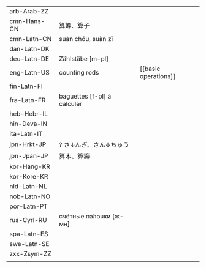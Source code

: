 | | | |
|-|-|-|
| arb-Arab-ZZ |  |  |
| cmn-Hans-CN | 算筹、算子 |  |
| cmn-Latn-CN | suàn chóu, suàn zǐ |  |
| dan-Latn-DK |  |  |
| deu-Latn-DE | Zählstäbe [m-pl] |  |
| eng-Latn-US | counting rods | [[basic operations]] |
| fin-Latn-FI |  |  |
| fra-Latn-FR | baguettes [f-pl] à calculer |  |
| heb-Hebr-IL |  |  |
| hin-Deva-IN |  |  |
| ita-Latn-IT |  |  |
| jpn-Hrkt-JP | ? さ↓んぎ、さん↓ちゅう |  |
| jpn-Jpan-JP | 算木、算籌 |  |
| kor-Hang-KR |  |  |
| kor-Kore-KR |  |  |
| nld-Latn-NL |  |  |
| nob-Latn-NO |  |  |
| por-Latn-PT |  |  |
| rus-Cyrl-RU | счётные па́лочки [ж-мн] |  |
| spa-Latn-ES |  |  |
| swe-Latn-SE |  |  |
| zxx-Zsym-ZZ |  |  |
|  |  |  |
